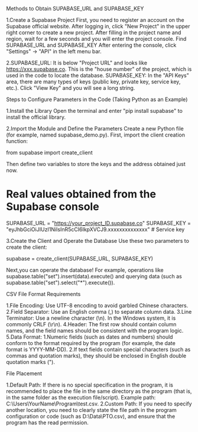 Methods to Obtain SUPABASE_URL and SUPABASE_KEY

1.Create a Supabase Project
First, you need to register an account on the Supabase official website. After logging in, click "New Project" in the upper right corner to create a new project. After filling in the project name and region, wait for a few seconds and you will enter the project console.
Find SUPABASE_URL and SUPABASE_KEY
After entering the console, click "Settings" → "API" in the left menu bar.

2.SUPABASE_URL: It is below "Project URL" and looks like https://xxx.supabase.co. This is the "house number" of the project, which is used in the code to locate the database.
SUPABASE_KEY: In the "API Keys" area, there are many types of keys (public key, private key, service key, etc.). Click "View Key" and you will see a long string.

Steps to Configure Parameters in the Code (Taking Python as an Example)

1.Install the Library
Open the terminal and enter "pip install supabase" to install the official library.

2.Import the Module and Define the Parameters
Create a new Python file (for example, named supabase_demo.py). First, import the client creation function:

from supabase import create_client

Then define two variables to store the keys and the address obtained just now.

# Real values obtained from the Supabase console
SUPABASE_URL = "https://your_project_ID.supabase.co"
SUPABASE_KEY = "eyJhbGciOiJIUzI1NiIsInR5cCI6IkpXVCJ9.xxxxxxxxxxxxxx"  # Service key


3.Create the Client and Operate the Database
Use these two parameters to create the client:

supabase = create_client(SUPABASE_URL, SUPABASE_KEY)


Next,you can operate the database! For example, operations like supabase.table("set").insert(data).execute() and querying data (such as supabase.table("set").select("*").execute()).




CSV File Format Requirements

1.File Encoding: Use UTF-8 encoding to avoid garbled Chinese characters.
2.Field Separator: Use an English comma (,) to separate column data.
3.Line Terminator: Use a newline character (\n). In the Windows system, it is commonly CRLF (\r\n).
4.Header: The first row should contain column names, and the field names should be consistent with the program logic.
5.Data Format:
1.Numeric fields (such as dates and numbers) should conform to the format required by the program (for example, the date format is YYYY-MM-DD).
2.If text fields contain special characters (such as commas and quotation marks), they should be enclosed in English double quotation marks (").

File Placement

1.Default Path:
If there is no special specification in the program, it is recommended to place the file in the same directory as the program (that is, in the same folder as the execution file/script).
Example path: C:\Users\YourName\Program\test.csv.
2.Custom Path:
If you need to specify another location, you need to clearly state the file path in the program configuration or code (such as D:\Data\PTO.csv), and ensure that the program has the read permission.

